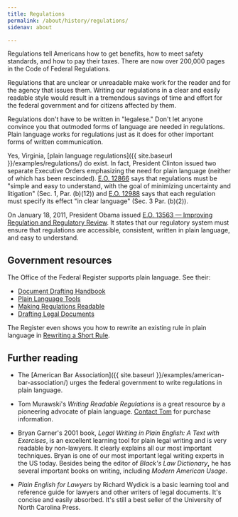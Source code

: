 ```yaml
---
title: Regulations
permalink: /about/history/regulations/
sidenav: about

---
```


Regulations tell Americans how to get benefits, how to meet safety standards, and how to pay their taxes. There are now over 200,000 pages in the Code of Federal Regulations.

Regulations that are unclear or unreadable make work for the reader and for the agency that issues them. Writing our regulations in a clear and easily readable style would result in a tremendous savings of time and effort for the federal government and for citizens affected by them.

Regulations don't have to be written in "legalese." Don't let anyone convince you that outmoded forms of language are needed in regulations. Plain language works for regulations just as it does for other important forms of written communication.

Yes, Virginia, [plain language regulations]({{ site.baseurl }}/examples/regulations/) do exist. In fact, President Clinton issued two separate Executive Orders emphasizing the need for plain language (neither of which has been rescinded). [E.O. 12866](https://www.archives.gov/files/federal-register/executive-orders/pdf/12866.pdf) says that regulations must be "simple and easy to understand, with the goal of minimizing uncertainty and litigation" (Sec. 1, Par. (b)(12)) and [E.O. 12988](https://www.gpo.gov/fdsys/pkg/FR-1996-02-07/pdf/96-2755.pdf) says that each regulation must specify its effect "in clear language" (Sec. 3 Par. (b)(2)).

On January 18, 2011, President Obama issued [E.O. 13563 — Improving Regulation and Regulatory Review](https://obamawhitehouse.archives.gov/the-press-office/2011/01/18/executive-order-13563-improving-regulation-and-regulatory-review). It states that our regulatory system must ensure that regulations are accessible, consistent, written in plain language, and easy to understand.

## Government resources

The Office of the Federal Register supports plain language. See their:

- [Document Drafting Handbook](http://www.archives.gov/federal-register/write/handbook/)
- [Plain Language Tools](http://www.archives.gov/federal-register/write/plain-language/)
- [Making Regulations Readable](http://www.archives.gov/federal-register/write/plain-language/readable-regulations.html)
- [Drafting Legal Documents](http://www.archives.gov/federal-register/write/legal-docs/)

The Register even shows you how to rewrite an existing rule in plain language in [Rewriting a Short Rule](http://www.archives.gov/federal-register/write/plain-language/short-rule-1.html).

## Further reading

- The [American Bar Association]({{ site.baseurl }}/examples/american-bar-association/) urges the federal government to write regulations in plain language.

- Tom Murawski's _Writing Readable Regulations_ is a great resource by a pioneering advocate of plain language. [Contact Tom](http://writingandspeaking.com/project-consulting/regulations) for purchase information.

- Bryan Garner's 2001 book, _Legal Writing in Plain English: A Text with Exercises_, is an excellent learning tool for plain legal writing and is very readable by non-lawyers. It clearly explains all our most important techniques. Bryan is one of our most important legal writing experts in the US today. Besides being the editor of _Black's Law Dictionary_**,** he has several important books on writing, including _Modern American Usage_.

- _Plain English for Lawyers_ by Richard Wydick is a basic learning tool and reference guide for lawyers and other writers of legal documents. It's concise and easily absorbed. It's still a best seller of the University of North Carolina Press.
